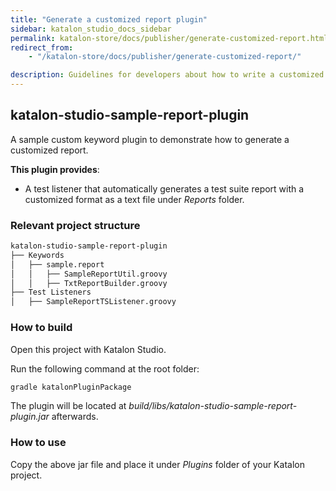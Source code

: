 ```yaml
---
title: "Generate a customized report plugin"
sidebar: katalon_studio_docs_sidebar
permalink: katalon-store/docs/publisher/generate-customized-report.html
redirect_from:
    - "/katalon-store/docs/publisher/generate-customized-report/"

description: Guidelines for developers about how to write a customized report plugin
---
```

## katalon-studio-sample-report-plugin

A sample custom keyword plugin to demonstrate how to generate a customized report.

**This plugin provides**:
- A test listener that automatically generates a test suite report with a customized format as a text file under *Reports* folder.

### Relevant project structure
```bash
katalon-studio-sample-report-plugin
├── Keywords
│   ├── sample.report
│   │   ├── SampleReportUtil.groovy
│   │   ├── TxtReportBuilder.groovy
├── Test Listeners
│   ├── SampleReportTSListener.groovy
```

### How to build
Open this project with Katalon Studio.

Run the following command at the root folder:

```sh
gradle katalonPluginPackage
```

The plugin will be located at *build/libs/katalon-studio-sample-report-plugin.jar* afterwards.

### How to use 

Copy the above jar file and place it under *Plugins* folder of your Katalon project.
